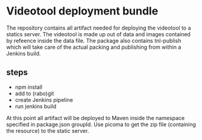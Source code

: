 # Videotool deployment bundle

The repository contains all artifact needed for deploying the videotool to a statics server.
The videotool is made up out of data and images contained by refeence inside the data file.
The package also contains tnl-publish which will take care of the actual packing and publishing
from within a Jenkins build.

## steps

- npm install
- add to (rabo)git
- create Jenkins pipeline
- run jenkins build

At this point all artifact will be deployed to Maven inside the namespace specified in package.json groupId.
Use picoma to get the zip file (containing the resource) to the static server.


